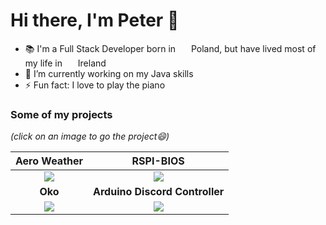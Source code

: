 # Hi there, I'm Peter 👋

- 📚 I'm a Full Stack Developer born in &nbsp;<img src="https://cdn-icons-png.flaticon.com/512/197/197529.png" width="13"/> Poland, but have lived most of my life in &nbsp;<img src="https://cdn-icons-png.flaticon.com/512/197/197567.png" width="13"/> Ireland
- 🌱 I’m currently working on my Java skills
- ⚡ Fun fact: I love to play the piano

### Some of my projects

_(click on an image to go the project😄)_

| Aero Weather | RSPI-BIOS |
|:-:|:-:|
| [![][aero-demo]][aero] | [![][rspi-demo]][rspi] |
| **Oko** | **Arduino Discord Controller** |
| [![][oko-demo]][oko] | [![][arduino-demo]][arduino] |

[aero]: https://github.com/piotrpdev/aero-weather
[aero-demo]: https://github.com/piotrpdev/aero-weather/blob/main/public/preview.png
[rspi]: https://github.com/piotrpdev/rspi-bios
[rspi-demo]: https://github.com/piotrpdev/rspi-bios/blob/main/.github/img/rspi-bios.gif
[oko]: https://github.com/piotrpdev/oko
[oko-demo]: https://github.com/piotrpdev/oko/blob/main/landing/assets/demo.webp
[arduino]: https://github.com/piotrpdev/Arduino-Discord-Controller
[arduino-demo]: https://github.com/user-attachments/assets/72f51962-dfeb-4ca9-9645-8854bdf3da68

